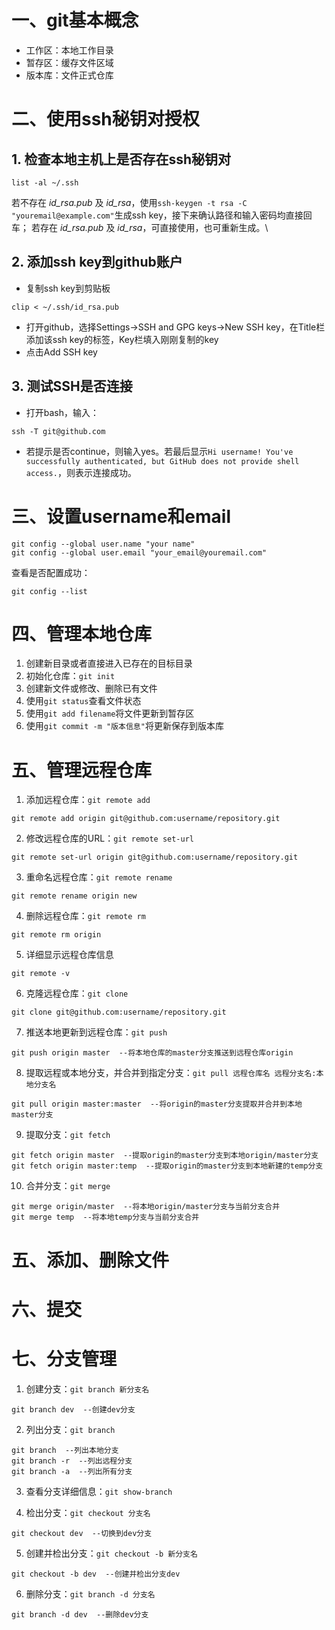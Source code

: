 # 一、git基本概念
- 工作区：本地工作目录
- 暂存区：缓存文件区域
- 版本库：文件正式仓库

# 二、使用ssh秘钥对授权

## 1. 检查本地主机上是否存在ssh秘钥对
```shell
list -al ~/.ssh
```
若不存在 *id_rsa.pub* 及 *id_rsa*，使用`ssh-keygen -t rsa -C "youremail@example.com"`生成ssh key，接下来确认路径和输入密码均直接回车；
若存在 *id_rsa.pub* 及 *id_rsa*，可直接使用，也可重新生成。\

## 2. 添加ssh key到github账户
- 复制ssh key到剪贴板
```shell
clip < ~/.ssh/id_rsa.pub
```
- 打开github，选择Settings->SSH and GPG keys->New SSH key，在Title栏添加该ssh key的标签，Key栏填入刚刚复制的key
- 点击Add SSH key

## 3. 测试SSH是否连接
- 打开bash，输入：
```shell
ssh -T git@github.com
```
- 若提示是否continue，则输入yes。若最后显示`Hi username! You've successfully authenticated, but GitHub does not
provide shell access.`，则表示连接成功。

# 三、设置username和email
```shell
git config --global user.name "your name"
git config --global user.email "your_email@youremail.com"
```
查看是否配置成功：
```shell
git config --list
```

# 四、管理本地仓库
1. 创建新目录或者直接进入已存在的目标目录
2. 初始化仓库：`git init`
3. 创建新文件或修改、删除已有文件
4. 使用`git status`查看文件状态
5. 使用`git add filename`将文件更新到暂存区
6. 使用`git commit -m "版本信息"`将更新保存到版本库


# 五、管理远程仓库
1. 添加远程仓库：`git remote add`
```
git remote add origin git@github.com:username/repository.git
```
2. 修改远程仓库的URL：`git remote set-url`
```
git remote set-url origin git@github.com:username/repository.git
```
3. 重命名远程仓库：`git remote rename`
```
git remote rename origin new
```
4. 删除远程仓库：`git remote rm`
```
git remote rm origin
```
5. 详细显示远程仓库信息
```
git remote -v
```
6. 克隆远程仓库：`git clone`
```
git clone git@github.com:username/repository.git
```
7. 推送本地更新到远程仓库：`git push`
```
git push origin master  --将本地仓库的master分支推送到远程仓库origin
```
8. 提取远程或本地分支，并合并到指定分支：`git pull 远程仓库名 远程分支名:本地分支名`
```
git pull origin master:master  --将origin的master分支提取并合并到本地master分支
```
9. 提取分支：`git fetch`
```
git fetch origin master  --提取origin的master分支到本地origin/master分支
git fetch origin master:temp  --提取origin的master分支到本地新建的temp分支
```
10. 合并分支：`git merge`
```
git merge origin/master  --将本地origin/master分支与当前分支合并
git merge temp  --将本地temp分支与当前分支合并
```
# 五、添加、删除文件

# 六、提交

# 七、分支管理
1. 创建分支：`git branch 新分支名`
```
git branch dev  --创建dev分支
```

2. 列出分支：`git branch`
```
git branch  --列出本地分支
git branch -r  --列出远程分支
git branch -a  --列出所有分支
```
3. 查看分支详细信息：`git show-branch`

4. 检出分支：`git checkout 分支名`
```
git checkout dev  --切换到dev分支
```

5. 创建并检出分支：`git checkout -b 新分支名`
```
git checkout -b dev  --创建并检出分支dev
```

6. 删除分支：`git branch -d 分支名`
```
git branch -d dev  --删除dev分支
```
